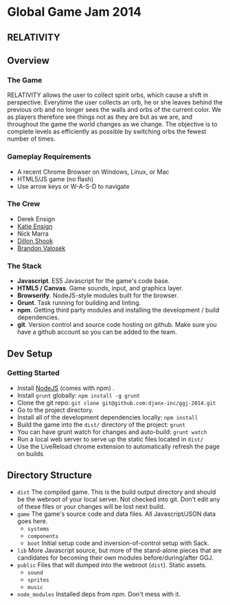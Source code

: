 # Global Game Jam 2014
## RELATIVITY

## Overview

### The Game
RELATIVITY allows the user to collect spirit orbs, which cause a shift in perspective.
Everytime the user collects an orb, he or she leaves behind the previous orb and 
no longer sees the walls and orbs of the current color. We as players therefore see 
things not as they are but as we are, and throughout the game the world changes as 
we change. The objective is to complete levels as efficiently as possible by 
switching orbs the fewest number of times.

### Gameplay Requirements
* A recent Chrome Browser on Windows, Linux, or Mac
* HTML5/JS game (no flash)
* Use arrow keys or W-A-S-D to navigate

### The Crew

* Derek Ensign
* [Katie Ensign](http://github.com/katieensign)
* Nick Marra
* [Dillon Shook](http://github.com/dshook)
* [Brandon Valosek](http://github.com/bvalosek)

### The Stack

* **Javascript**. ES5 Javascript for the game's code base.
* **HTML5 / Canvas**. Game sounds, input, and graphics layer.
* **Browserify**. NodeJS-style modules built for the browser.
* **Grunt**. Task running for building and linting.
* **npm**. Getting third party modules and installing the development / build
  dependencies.
* **git**. Version control and source code hosting on github. Make sure you
  have a github account so you can be added to the team.

## Dev Setup
### Getting Started

* Install [NodeJS](http://nodejs.org/) (comes with npm) .
* Install `grunt` globally: `npm install -g grunt`
* Clone the git repo: `git clone git@github.com:djanx-inc/ggj-2014.git`
* Go to the project directory.
* Install all of the development dependencies locally: `npm install`
* Build the game into the `dist/` directory of the project: `grunt`
* You can have grunt watch for changes and auto-build: `grunt watch`
* Run a local web server to serve up the static files located in `dist/`
* Use the LiveReload chrome extension to automatically refresh the page on
  builds

## Directory Structure

* `dist` The compiled game. This is the build output directory and should be
  the webroot of your local server. Not checked into git. Don't edit any of
  these files or your changes will be lost next build.
* `game` The game's source code and data files. All Javascript/JSON data goes
  here.
    * `systems`
    * `components`
    * `boot` Initial setup code and inversion-of-control setup with Sack.
* `lib` More Javascript source, but more of the stand-alone pieces that are
  candidates for becoming their own modules before/during/after GGJ.
* `public` Files that will dumped into the webroot (`dist`). Static assets.
    * `sound`
    * `sprites`
    * `music`
* `node_modules` Installed deps from npm. Don't mess with it.

